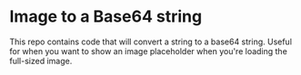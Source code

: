# Image to a Base64 string

This repo contains code that will convert a string to a base64 string. Useful for when you want to show an image placeholder when you're loading the full-sized image.